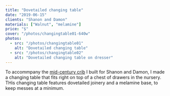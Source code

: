 ```yaml
---
title: "Dovetailed changing table"
date: "2019-06-15"
clients: "Shanon and Damon"
materials: ["Walnut", "melamine"]
price: "$"
cover: "/photos/changingtable01-640w"
photos:
  - src: "/photos/changingtable01"
    alt: "Dovetailed changing table"
  - src: "/photos/changingtable02"
    alt: "Dovetailed changing table on dresser"
---
```


To accommpany the [mid-century crib](/work/midcentury-crib) I built for Shanon and Damon, I made a changing table that fits right on top of a chest of drawers in the nursery. THis changing table features dovetailed joinery and a melamine base, to keep messes at a minimum.
